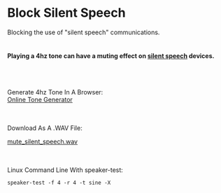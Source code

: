

# Block Silent Speech
Blocking the use of "silent speech" communications.
<br>
<br>

#### Playing a 4hz tone can have a muting effect on [silent speech](https://en.wikipedia.org/wiki/Subvocal_recognition) devices.

<br>
<br>

Generate 4hz Tone In A Browser:
<br>
[Online Tone Generator](https://szynalski.com/tone#4,v0.5)

<br>
<br>
Download As A .WAV File:
<br>

[mute_silent_speech.wav](https://github.com/amritabithi/Block-Silent-Speech/blob/main/mute_silent_speech.wav)
<br>

<br>
<br>
Linux Command Line With speaker-test:
<br>

```
speaker-test -f 4 -r 4 -t sine -X
```

